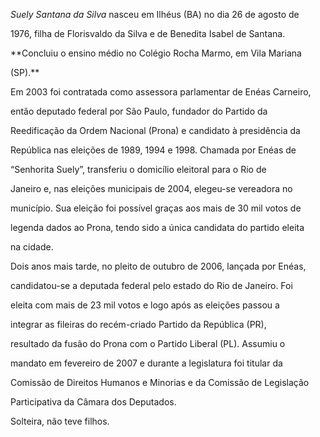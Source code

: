 

*Suely Santana da Silva* nasceu em Ilhéus (BA) no dia 26 de agosto de

1976, filha de Florisvaldo da Silva e de Benedita Isabel de Santana.



**Concluiu o ensino médio no Colégio Rocha Marmo, em Vila Mariana

(SP).**



Em 2003 foi contratada como assessora parlamentar de Enéas Carneiro,

então deputado federal por São Paulo, fundador do Partido da

Reedificação da Ordem Nacional (Prona) e candidato à presidência da

República nas eleições de 1989, 1994 e 1998. Chamada por Enéas de

“Senhorita Suely”, transferiu o domicílio eleitoral para o Rio de

Janeiro e, nas eleições municipais de 2004, elegeu-se vereadora no

município. Sua eleição foi possível graças aos mais de 30 mil votos de

legenda dados ao Prona, tendo sido a única candidata do partido eleita

na cidade.



Dois anos mais tarde, no pleito de outubro de 2006, lançada por Enéas,

candidatou-se a deputada federal pelo estado do Rio de Janeiro. Foi

eleita com mais de 23 mil votos e logo após as eleições passou a

integrar as fileiras do recém-criado Partido da República (PR),

resultado da fusão do Prona com o Partido Liberal (PL). Assumiu o

mandato em fevereiro de 2007 e durante a legislatura foi titular da

Comissão de Direitos Humanos e Minorias e da Comissão de Legislação

Participativa da Câmara dos Deputados.



Solteira, não teve filhos.



